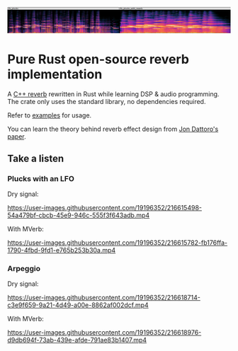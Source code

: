 ![Spectrogram of the reverb](./spectrogram.jpg)

# Pure Rust open-source reverb implementation

A [C++ reverb](https://github.com/martineastwood/mverb)
rewritten in Rust while learning DSP & audio programming.
The crate only uses the standard library, no dependencies required.

Refer to [examples](./examples) for usage.

You can learn the theory behind reverb effect design from 
[Jon Dattoro's paper](https://ccrma.stanford.edu/~dattorro/EffectDesignPart1.pdf).

## Take a listen

### Plucks with an LFO

Dry signal:

https://user-images.githubusercontent.com/19196352/216615498-54a479bf-cbcb-45e9-946c-555f3f643adb.mp4

With MVerb:

https://user-images.githubusercontent.com/19196352/216615782-fb176ffa-1790-4fbd-9fd1-e765b253b30a.mp4

### Arpeggio

Dry signal:

https://user-images.githubusercontent.com/19196352/216618714-c3e9f659-9a21-4d49-a00e-8862af002dcf.mp4

With MVerb:

https://user-images.githubusercontent.com/19196352/216618976-d9db694f-73ab-439e-afde-791ae83b1407.mp4

